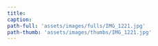 ```yaml
---
title:
caption:
path-full: 'assets/images/fulls/IMG_1221.jpg'
path-thumb: 'assets/images/thumbs/IMG_1221.jpg'
---
```

